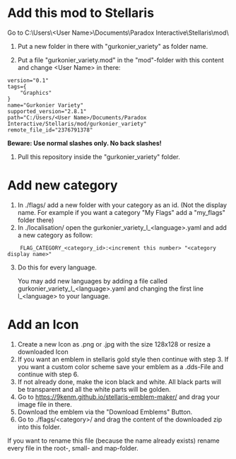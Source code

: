 # Add this mod to Stellaris

Go to C:\Users\\<User Name\>\Documents\Paradox Interactive\Stellaris\mod\

1. Put a new folder in there with "gurkonier_variety" as folder name.

2. Put a file "gurkonier_variety.mod" in the "mod"-folder with this content
   and change \<User Name\> in there:
```
version="0.1"
tags={
	"Graphics"
}
name="Gurkonier Variety"
supported_version="2.8.1"
path="C:/Users/<User Name>/Documents/Paradox Interactive/Stellaris/mod/gurkonier_variety"
remote_file_id="2376791378"
```
**Beware: Use normal slashes only. No back slashes!**

1. Pull this repository inside the "gurkonier_variety" folder.



# Add new category

1. In ./flags/ add a new folder with your category as an id. (Not the display name. For example if you want a category "My Flags" add a "my_flags" folder there)
2. In ./localisation/ open the gurkonier_variety_l_\<language\>.yaml and add a new category as follow:
```
    FLAG_CATEGORY_<category_id>:<increment this number> "<category display name>"
```
3. Do this for every language.
   
    You may add new languages by adding a file called gurkonier_variety_l_\<language\>.yaml and changing the first line l_\<language\> to your language.

# Add an Icon
1. Create a new Icon as .png or .jpg with the size 128x128 or resize a downloaded Icon
2. If you want an emblem in stellaris gold style then continue with step 3. If you want a custom color scheme save your emblem as a .dds-File and continue with step 6.
3. If not already done, make the icon black and white. All black parts will be transparent and all the white parts will be golden.
4. Go to https://9kenm.github.io/stellaris-emblem-maker/ and drag your image file in there.
5. Download the emblem via the "Download Emblems" Button.
6. Go to ./flags/\<category\>/ and drag the content of the downloaded zip into this folder.

If you want to rename this file (because the name already exists) rename every file in the root-, small- and map-folder.